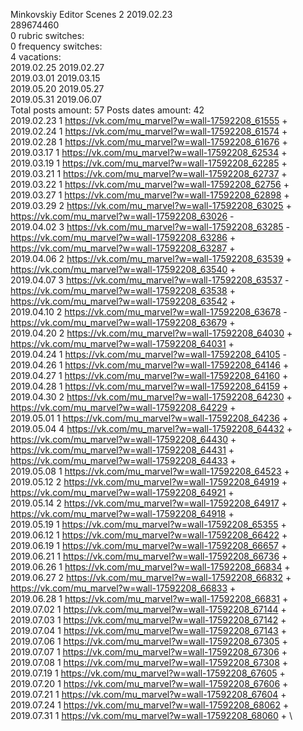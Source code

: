 Minkovskiy	Editor Scenes 2 2019.02.23\
289674460\
0 rubric switches:\
0 frequency switches:\
4 vacations:\
2019.02.25 2019.02.27 \
2019.03.01 2019.03.15 \
2019.05.20 2019.05.27 \
2019.05.31 2019.06.07 \
Total posts amount: 57	Posts dates amount: 42\
2019.02.23 1 https://vk.com/mu_marvel?w=wall-17592208_61555 + \
2019.02.24 1 https://vk.com/mu_marvel?w=wall-17592208_61574 + \
2019.02.28 1 https://vk.com/mu_marvel?w=wall-17592208_61676 + \
2019.03.17 1 https://vk.com/mu_marvel?w=wall-17592208_62534 + \
2019.03.19 1 https://vk.com/mu_marvel?w=wall-17592208_62285 + \
2019.03.21 1 https://vk.com/mu_marvel?w=wall-17592208_62737 + \
2019.03.22 1 https://vk.com/mu_marvel?w=wall-17592208_62756 + \
2019.03.27 1 https://vk.com/mu_marvel?w=wall-17592208_62898 + \
2019.03.29 2 https://vk.com/mu_marvel?w=wall-17592208_63025 + https://vk.com/mu_marvel?w=wall-17592208_63026 - \
2019.04.02 3 https://vk.com/mu_marvel?w=wall-17592208_63285 - https://vk.com/mu_marvel?w=wall-17592208_63286 + https://vk.com/mu_marvel?w=wall-17592208_63287 + \
2019.04.06 2 https://vk.com/mu_marvel?w=wall-17592208_63539 + https://vk.com/mu_marvel?w=wall-17592208_63540 + \
2019.04.07 3 https://vk.com/mu_marvel?w=wall-17592208_63537 - https://vk.com/mu_marvel?w=wall-17592208_63538 + https://vk.com/mu_marvel?w=wall-17592208_63542 + \
2019.04.10 2 https://vk.com/mu_marvel?w=wall-17592208_63678 - https://vk.com/mu_marvel?w=wall-17592208_63679 + \
2019.04.20 2 https://vk.com/mu_marvel?w=wall-17592208_64030 + https://vk.com/mu_marvel?w=wall-17592208_64031 + \
2019.04.24 1 https://vk.com/mu_marvel?w=wall-17592208_64105 - \
2019.04.26 1 https://vk.com/mu_marvel?w=wall-17592208_64146 + \
2019.04.27 1 https://vk.com/mu_marvel?w=wall-17592208_64160 + \
2019.04.28 1 https://vk.com/mu_marvel?w=wall-17592208_64159 + \
2019.04.30 2 https://vk.com/mu_marvel?w=wall-17592208_64230 + https://vk.com/mu_marvel?w=wall-17592208_64229 + \
2019.05.01 1 https://vk.com/mu_marvel?w=wall-17592208_64236 + \
2019.05.04 4 https://vk.com/mu_marvel?w=wall-17592208_64432 + https://vk.com/mu_marvel?w=wall-17592208_64430 + https://vk.com/mu_marvel?w=wall-17592208_64431 + https://vk.com/mu_marvel?w=wall-17592208_64433 + \
2019.05.08 1 https://vk.com/mu_marvel?w=wall-17592208_64523 + \
2019.05.12 2 https://vk.com/mu_marvel?w=wall-17592208_64919 + https://vk.com/mu_marvel?w=wall-17592208_64921 + \
2019.05.14 2 https://vk.com/mu_marvel?w=wall-17592208_64917 + https://vk.com/mu_marvel?w=wall-17592208_64918 + \
2019.05.19 1 https://vk.com/mu_marvel?w=wall-17592208_65355 + \
2019.06.12 1 https://vk.com/mu_marvel?w=wall-17592208_66422 + \
2019.06.19 1 https://vk.com/mu_marvel?w=wall-17592208_66657 + \
2019.06.21 1 https://vk.com/mu_marvel?w=wall-17592208_66736 + \
2019.06.26 1 https://vk.com/mu_marvel?w=wall-17592208_66834 + \
2019.06.27 2 https://vk.com/mu_marvel?w=wall-17592208_66832 + https://vk.com/mu_marvel?w=wall-17592208_66833 + \
2019.06.28 1 https://vk.com/mu_marvel?w=wall-17592208_66831 + \
2019.07.02 1 https://vk.com/mu_marvel?w=wall-17592208_67144 + \
2019.07.03 1 https://vk.com/mu_marvel?w=wall-17592208_67142 + \
2019.07.04 1 https://vk.com/mu_marvel?w=wall-17592208_67143 + \
2019.07.06 1 https://vk.com/mu_marvel?w=wall-17592208_67305 + \
2019.07.07 1 https://vk.com/mu_marvel?w=wall-17592208_67306 + \
2019.07.08 1 https://vk.com/mu_marvel?w=wall-17592208_67308 + \
2019.07.19 1 https://vk.com/mu_marvel?w=wall-17592208_67605 + \
2019.07.20 1 https://vk.com/mu_marvel?w=wall-17592208_67606 + \
2019.07.21 1 https://vk.com/mu_marvel?w=wall-17592208_67604 + \
2019.07.24 1 https://vk.com/mu_marvel?w=wall-17592208_68062 + \
2019.07.31 1 https://vk.com/mu_marvel?w=wall-17592208_68060 + \
